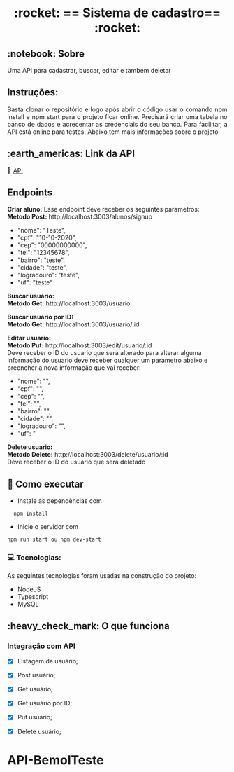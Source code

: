 
 
<!-- PROJECT TITLE -->
<h1 align='center'id="top"> :rocket: == Sistema de cadastro== :rocket: </h1>


<!-- PROJECT SOBRE -->
<h2 id="sobre">:notebook: Sobre </h2>

<p align="justify">Uma API para cadastrar, buscar, editar e também deletar</p>

## Instruções:
<p align="justify">Basta clonar o repositório e logo após abrir o código usar o comando npm install e npm start para o projeto ficar online.
Precisará criar uma tabela no banco de dados e acrecentar as credenciais do seu banco. Para facilitar, a API está online para testes.
Abaixo tem mais informações sobre o projeto</p>

<h2 id="site">:earth_americas: Link da API </h2>
<p>🔗 <a href="https://api-cadastro2.herokuapp.com/" target="_blank"> API </a>  </p>
<!-- <a href="https://api-cadastro2.herokuapp.com/" onclick="return ! window.open(this.href);"> Open in a new window</a> -->

## Endpoints
**<p>Criar aluno:** Esse endpoint deve receber os seguintes parametros: </br>
**Metodo Post:** http://localhost:3003/alunos/signup
 - "nome": "Teste",
 - "cpf": "10-10-2020",
 - "cep": "00000000000",
 - "tel": "12345678",
 - "bairro": "teste",
 - "cidade": "teste",
 - "logradouro": "teste",
 - "uf": "teste"
</p>

**<p>Buscar usuário:** </br>
  **Metodo Get:** http://localhost:3003/usuario
</p>

**<p>Buscar usuário por ID:** </br>
 **Metodo Get:** http://localhost:3003/usuario/:id
</p>

**<p>Editar usuario:** </br>
 **Metodo Put:** http://localhost:3003/edit/usuario/:id </br>
 Deve receber o ID do usuario que será alterado
 para alterar alguma informação do usuario deve receber qualquer um parametro abaixo e preencher a nova informação que vai receber:
 - "nome": "",
 - "cpf": "",
 - "cep": "",
 - "tel": "",
 - "bairro": "",
 - "cidade": "",
 - "logradouro": "",
 - "uf": "
</p>

**<p>Delete usuario:** </br>
 **Metodo Delete:** http://localhost:3003/delete/usuario/:id </br>
 Deve receber o ID do usuario que será deletado
</p>


## 🚀 Como executar
* Instale as dependências com
```
  npm install
 ```
* Inicie o servidor com
 ```
 npm run start ou npm dev-start
 ```

### 💻 Tecnologias:
As seguintes tecnologias foram usadas na construção do projeto:
- NodeJS
- Typescript
- MySQL

<!-- PROJECT IT WORKS-->
<h2 id="funciona">:heavy_check_mark: O que funciona</h2>

### Integração com API
- [x] Listagem de usuário;
- [x] Post usuário;
- [x] Get usuário;
- [x] Get usuário por ID;
- [x] Put usuário;
- [x] Delete usuário;








# API-BemolTeste
